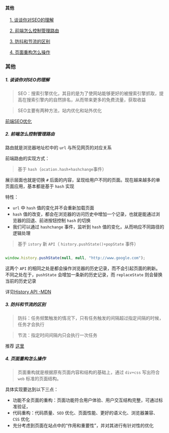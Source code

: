 
<h4>其他</h4>

&emsp;[1. 谈谈你对SEO的理解](#q1)

&emsp;[2. 前端怎么控制管理路由](#q2)

&emsp;[3. 防抖和节流的区别](#q3)

&emsp;[4. 页面重构怎么操作](#q4)

### 其他

<h5 id='q1'>1. 谈谈你对SEO的理解</h5>

> SEO：搜索引擎优化，其目的是为了使网站能够更好的被搜索引擎抓取，提高在搜索引擎内的自然排名，从而带来更多的免费流量，获取收益

> SEO主要有两种方法，站内优化和站外优化

[前端SEO优化](https://imweb.io/topic/5682938b57d7a6c47914fc00)

<h5 id='q2'>2. 前端怎么控制管理路由</h5>

路由就是浏览器地址栏中的 `url` 与所见网页的对应关系

前端路由的实现方式：

> 基于 `hash`（`ocation.hash+hashchange`事件）

展示层面也就是切换 `#` 后面的内容，呈现给用户不同的页面。现在越来越多的单页面应用，基本都是基于  `hash` 实现

特性：
 
- `url` 中 `hash` 值的变化并不会重新加载页面
- `hash` 值的改变，都会在浏览器的访问历史中增加一个记录，也就是能通过浏览器的回退、前进按钮控制 `hash` 的切换
- 我们可以通过 `hashchange` 事件，监听到 `hash` 值的变化，从而响应不同路径的逻辑处理

> 基于 `istory` 新 `API`（ `history.pushState()+popState` 事件）

```js

window.history.pushState(null, null, "http://www.google.com");

```

这两个 `API` 的相同之处是都会操作浏览器的历史记录，而不会引起页面的刷新。不同之处在于，`pushState` 会增加一条新的历史记录，而 `replaceState` 则会替换当前的历史记录

详见[History API -MDN](https://developer.mozilla.org/zh-CN/docs/Web/API/History_API)

<h5 id='q3'>3. 防抖和节流的区别</h5>

> 防抖：任务频繁触发的情况下，只有任务触发的间隔超过指定间隔的时候，任务才会执行

> 节流：指定时间间隔内只会执行一次任务

推荐 [这里](https://juejin.im/post/5c87b54ce51d455f7943dddb#chapter-three-one)

<h5 id='q4'>4. 页面重构怎么操作</h5>

> 页面重构就是根据原有页面内容和结构的基础上，通过 `div+css` 写出符合 `web` 标准的页面结构。

具体实现要达到以下三点：

- 功能不全页面的重构：页面功能符合用户体验、用户交互结构完整，可通过标准验证，
- 代码重构：代码质量、`SEO` 优化、页面性能、更好的语义化、浏览器兼容、`CSS` 优化
- 充分考虑到页面在站点中的“作用和重要性”，并对其进行有针对性的优化
